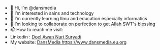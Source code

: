 - 👋 Hi, I’m @dansmedia
- 👀 I’m interested in sains and technology
- 🌱 I’m currently learning Ilmu and education especially informatics
- 💞️ I’m looking to collaborate on perfection to get Allah SWT's blessing
- 📫 How to reach me visit:
- Linkedin  : <a href="https://www.linkedin.com/in/doel-awan-nuri-suryadi-02427014a/" target="_blank">Doel Awan Nuri Suryadi</a>
- My website: <a href="https://www.dansmedia.eu.org" target="_blank">DansMedia https://www.dansmedia.eu.org</a>

